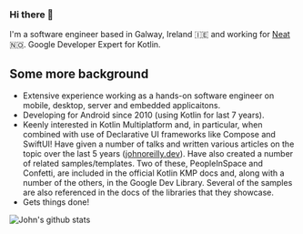 ### Hi there 👋

I'm a software engineer based in Galway, Ireland 🇮🇪 and working for [Neat](https://twitter.com/neatmeetings) 🇳🇴. Google Developer Expert for Kotlin.

## Some more background
- Extensive experience working as a hands-on software engineer on mobile, desktop, server and embedded applicaitons.
- Developing for Android since 2010 (using Kotlin for last 7 years).
- Keenly interested in Kotlin Multiplatform and, in particular, when combined with use of Declarative UI frameworks like Compose and SwiftUI! Have given a number of talks and written various articles on the topic over the last 5 years ([johnoreilly.dev](http://johnoreilly.dev)). Have also created a number of related samples/templates. Two of these, PeopleInSpace and Confetti, are included in the official Kotlin KMP docs and, along with a number of the others, in the Google Dev Library. Several of the samples are also referenced in the docs of the libraries that they showcase.
- Gets things done!



![John's github stats](https://github-readme-stats.vercel.app/api?username=joreilly&theme=dracula&show_icons=true&count_private=true)


